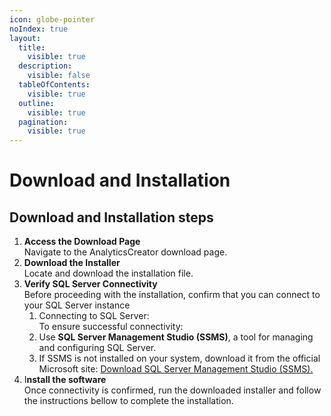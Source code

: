 ```yaml
---
icon: globe-pointer
noIndex: true
layout:
  title:
    visible: true
  description:
    visible: false
  tableOfContents:
    visible: true
  outline:
    visible: true
  pagination:
    visible: true
---
```


# Download and Installation

## Download and Installation steps

1. **Access the Download Page**\
   Navigate to the AnalyticsCreator download page.
2. **Download the Installer**\
   Locate and download the installation file.
3. **Verify SQL Server Connectivity**\
   Before proceeding with the installation, confirm that you can connect to your SQL Server instance
   1. Connecting to SQL Server: \
      To ensure successful connectivity:
   2. Use **SQL Server Management Studio (SSMS)**, a tool for managing and configuring SQL Server.
   3. If SSMS is not installed on your system, download it from the official Microsoft site: [Download SQL Server Management Studio (SSMS).](https://learn.microsoft.com/en-us/sql/ssms/download-sql-server-management-studio-ssms?)
4. I**nstall the software** \
   Once connectivity is confirmed, run the downloaded installer and follow the instructions bellow to complete the installation.

